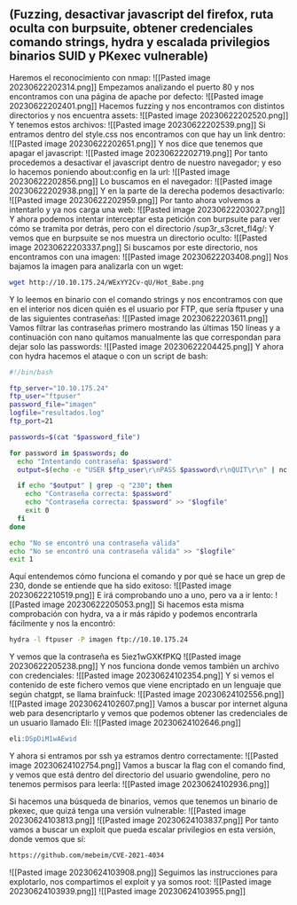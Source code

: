 ## (Fuzzing, desactivar javascript del firefox, ruta oculta con burpsuite, obtener credenciales comando strings, hydra y escalada privilegios binarios SUID y PKexec vulnerable)
Haremos el reconocimiento con nmap:
![[Pasted image 20230622202314.png]]
Empezamos analizando el puerto 80 y nos encontramos con una página de apache por defecto:
![[Pasted image 20230622202401.png]]
Hacemos fuzzing y nos encontramos con distintos directorios y nos encuentra assets:
![[Pasted image 20230622202520.png]]
Y tenemos estos archivos:
![[Pasted image 20230622202539.png]]
Si entramos dentro del style.css nos encontramos con que hay un link dentro:
![[Pasted image 20230622202651.png]]
Y nos dice que tenemos que apagar el javascript:
![[Pasted image 20230622202719.png]]
Por tanto procedemos a desactivar el javascript dentro de nuestro navegador; y eso lo hacemos poniendo about:config en la url:
![[Pasted image 20230622202856.png]]
Lo buscamos en el navegador:
![[Pasted image 20230622202938.png]]
Y en la parte de la derecha podemos desactivarlo:
![[Pasted image 20230622202959.png]]
Por tanto ahora volvemos a intentarlo y ya nos carga una web:
![[Pasted image 20230622203027.png]]
Y ahora podemos intentar interceptar esta petición con burpsuite para ver cómo se tramita por detrás, pero con el directorio /sup3r_s3cret_fl4g/:
Y vemos que en burpsuite se nos muestra un directorio oculto:
![[Pasted image 20230622203337.png]]
Si buscamos por este directorio, nos encontramos con una imagen:
![[Pasted image 20230622203408.png]]
Nos bajamos la imagen para analizarla con un wget:
```bash
wget http://10.10.175.24/WExYY2Cv-qU/Hot_Babe.png
```
Y lo leemos en binario con el comando strings y nos encontramos con que en el interior nos dicen quién es el usuario por FTP, que sería ftpuser y una de las siguientes contraseñas:
![[Pasted image 20230622203611.png]]
Vamos filtrar las contraseñas primero mostrando las últimas 150 líneas y a continuación con nano quitamos manualmente las que correspondan para dejar solo las passwords:
![[Pasted image 20230622204425.png]]
Y ahora con hydra hacemos el ataque o con un script de bash:
```bash
#!/bin/bash

ftp_server="10.10.175.24"
ftp_user="ftpuser"
password_file="imagen"
logfile="resultados.log"
ftp_port=21

passwords=$(cat "$password_file")

for password in $passwords; do
  echo "Intentando contraseña: $password"
  output=$(echo -e "USER $ftp_user\r\nPASS $password\r\nQUIT\r\n" | nc -w 2 "$ftp_server" "$ftp_port")

  if echo "$output" | grep -q "230"; then
    echo "Contraseña correcta: $password"
    echo "Contraseña correcta: $password" >> "$logfile"
    exit 0
  fi
done

echo "No se encontró una contraseña válida"
echo "No se encontró una contraseña válida" >> "$logfile"
exit 1
```
Aquí entendemos cómo funciona el comando y por qué se hace un grep de 230, donde se entiende que ha sido exitoso:
![[Pasted image 20230622210519.png]]
E irá comprobando uno a uno, pero va a ir lento:
![[Pasted image 20230622205053.png]]
Si hacemos esta misma comprobación con hydra, va a ir más rápido y podemos encontrarla fácilmente y nos la encontró:
```bash
hydra -l ftpuser -P imagen ftp://10.10.175.24
```
Y vemos que la contraseña es 5iez1wGXKfPKQ
![[Pasted image 20230622205238.png]]
Y nos funciona donde vemos también un archivo con credenciales:
![[Pasted image 20230624102354.png]]
Y si vemos el contenido de este fichero vemos que viene encriptado en un lenguaje que según chatgpt, se llama brainfuck:
![[Pasted image 20230624102556.png]]
![[Pasted image 20230624102607.png]]
Vamos a buscar por internet alguna web para desencriptarlo y vemos que podemos obtener las credenciales de un usuario llamado Eli:
![[Pasted image 20230624102646.png]]
```sql
eli:DSpDiM1wAEwid
```
Y ahora si entramos por ssh ya estramos dentro correctamente:
![[Pasted image 20230624102754.png]]
Vamos a buscar la flag con el comando find, y vemos que está dentro del directorio del usuario gwendoline, pero no tenemos permisos para leerla:
![[Pasted image 20230624102936.png]]

Si hacemos una búsqueda de binarios, vemos que tenemos un binario de pkexec, que quizá tenga una versión vulnerable:
![[Pasted image 20230624103813.png]]
![[Pasted image 20230624103837.png]]
Por tanto vamos a buscar un exploit que pueda escalar privilegios en esta versión, donde vemos que sí:
```bash
https://github.com/mebeim/CVE-2021-4034
```
![[Pasted image 20230624103908.png]]
Seguimos las instrucciones para explotarlo, nos compartimos el exploit y ya somos root:
![[Pasted image 20230624103939.png]]
![[Pasted image 20230624103955.png]]
